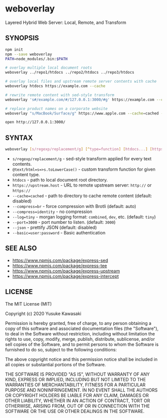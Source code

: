 # weboverlay

Layered Hybrid Web Server: Local, Remote, and Transform

## SYNOPSIS

```sh
npm init
npm --save weboverlay
PATH=node_modules/.bin:$PATH

# overlay multiple local document roots
weboverlay ../repo1/htdocs ../repo2/htdocs ../repo3/htdocs

# overlay local files and upstream remote server contents with cache
weboverlay htdocs https://example.com --cache

# rewrite remote content with sed-style transform
weboverlay 's#/example.com/#/127.0.0.1:3000/#g' https://example.com --cache=cached --log=dev --json

# replace product names on a corporate website 
weboverlay "s/MacBook/Surface/g" https://www.apple.com --cache=cached --port=3000

open http://127.0.0.1:3000/
```

## SYNTAX

```sh
weboverlay [s/regexp/replacement/g] [^type=function] [htdocs...] [https://hostname] [--cache=cached] [--log=tiny] [--port=3000] [--auth=user:password]
```

- `s/regexp/replacement/g` - sed-style transform applied for every text contents.
- `@text/html=s=>s.toLowerCase()` - custom transform function for given content type.
- `htdocs` - path to local document root directory.
- `https://upstream.host` - URL to remote upstream server: `http://` or `https://`
- `--cache=cached` - path to directory to cache remote content (default: disabled)
- `--compress=br` - force compression with Brotli (default: auto)
- `--compress=identity` - no compression
- `--log=tiny` - morgan logging format: `combined`, `dev`, etc. (default: `tiny`)
- `--port=3000` - port number to listen. (default: `3000`)
- `--json` - prettify JSON (default: disabled)
- `--basic=user:password` - Basic authentication

## SEE ALSO

- https://www.npmjs.com/package/express-sed
- https://www.npmjs.com/package/express-tee
- https://www.npmjs.com/package/express-upstream
- https://www.npmjs.com/package/express-intercept

## LICENSE

The MIT License (MIT)

Copyright (c) 2020 Yusuke Kawasaki

Permission is hereby granted, free of charge, to any person obtaining a copy
of this software and associated documentation files (the "Software"), to deal
in the Software without restriction, including without limitation the rights
to use, copy, modify, merge, publish, distribute, sublicense, and/or sell
copies of the Software, and to permit persons to whom the Software is
furnished to do so, subject to the following conditions:

The above copyright notice and this permission notice shall be included in all
copies or substantial portions of the Software.

THE SOFTWARE IS PROVIDED "AS IS", WITHOUT WARRANTY OF ANY KIND, EXPRESS OR
IMPLIED, INCLUDING BUT NOT LIMITED TO THE WARRANTIES OF MERCHANTABILITY,
FITNESS FOR A PARTICULAR PURPOSE AND NONINFRINGEMENT. IN NO EVENT SHALL THE
AUTHORS OR COPYRIGHT HOLDERS BE LIABLE FOR ANY CLAIM, DAMAGES OR OTHER
LIABILITY, WHETHER IN AN ACTION OF CONTRACT, TORT OR OTHERWISE, ARISING FROM,
OUT OF OR IN CONNECTION WITH THE SOFTWARE OR THE USE OR OTHER DEALINGS IN THE
SOFTWARE.
